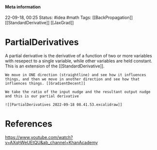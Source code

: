 #### Meta information
22-09-18, 00:25
Status: #idea #math
Tags: [[BackPropagation]] [[StandardDerivative]] [[JaxGrad]]





# PartialDerivatives
A partial derivative is the derivative of a function of two or more variables with resepect to a single variable, while other variables are held constant. This is an extension of the [[StandardDerivative]].  

```ad-quote
We move in ONE direction (straightline) and see how it influences things, and then we move in another direction and see how that influences things. [[GradientDecent]]
```
```ad-note
We take the ratio of the input nudge and the resultant output nudge and this is our partial derivative
```
```ad-important
![[PartialDerivatives 2022-09-18 08.41.53.excalidraw]]
```




# References
https://www.youtube.com/watch?v=AXqhWeUEtQU&ab_channel=KhanAcademy